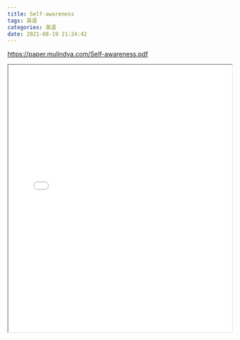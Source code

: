 ```yaml
---
title: Self-awareness
tags: 英语
categories: 英语
date: 2021-08-19 21:24:42
---
```


>

https://paper.mulindya.com/Self-awareness.pdf

<iframe src='/js/pdfjs_old/web/viewer.html?file=https://paper.mulindya.com/Self-awareness.pdf' width=100% height=600></iframe>
